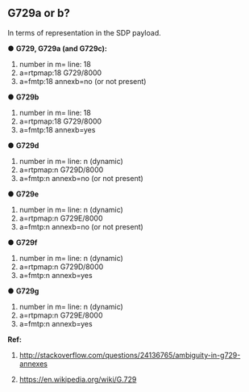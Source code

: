 <h2>G729a or b?</h2>

In terms of representation in the SDP payload.

&#x25cf; <b>G729, G729a (and G729c):</b>

1. number in m= line: 18
2. a=rtpmap:18 G729/8000
3. a=fmtp:18 annexb=no (or not present)

&#x25cf; <b>G729b</b>

1. number in m= line: 18
2. a=rtpmap:18 G729/8000
3. a=fmtp:18 annexb=yes

&#x25cf; <b>G729d</b>

1. number in m= line: n (dynamic)
2. a=rtpmap:n G729D/8000
3. a=fmtp:n annexb=no (or not present)

&#x25cf; <b>G729e</b>

1. number in m= line: n (dynamic)
2. a=rtpmap:n G729E/8000
3. a=fmtp:n annexb=no (or not present)

&#x25cf; <b>G729f</b>

1. number in m= line: n (dynamic)
2. a=rtpmap:n G729D/8000
3. a=fmtp:n annexb=yes

&#x25cf; <b>G729g</b>

1. number in m= line: n (dynamic)
2. a=rtpmap:n G729E/8000
3. a=fmtp:n annexb=yes

<b>Ref: </b>

1. http://stackoverflow.com/questions/24136765/ambiguity-in-g729-annexes

2. https://en.wikipedia.org/wiki/G.729
